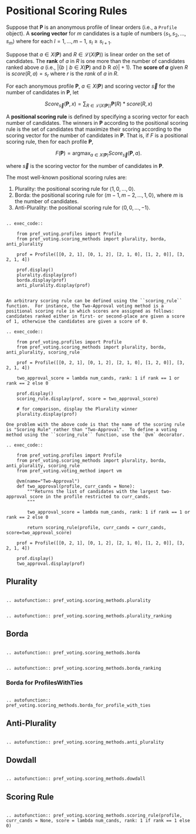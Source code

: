 Positional Scoring Rules
=======================================

Suppose that $\mathbf{P}$ is an anonymous profile of linear orders (i.e., a ``Profile`` object). A **scoring vector** for $m$ candidates is a tuple of numbers $\langle s_1, s_2, \ldots, s_m\rangle$ where for each $l=1,\ldots, m-1$, $s_l \ge s_{l+1}$.  

Suppose that $a\in X(\mathbf{P})$ and $R\in \mathcal{L}(X(\mathbf{P}))$ is linear order on the set of candidates.  The **rank** of $a$ in $R$ is one more than the number of candidates ranked above $a$ (i.e., $|\{b\mid b\in X(\mathbf{P})\mbox{ and } b\mathrel{R}a\}| + 1$).  The **score of $a$** given $R$ is  $score(R,a)=s_r$ where $r$ is the *rank* of $a$ in $R$. 
 
For each anonymous profile $\mathbf{P}$,  $a\in X(\mathbf{P})$ and scoring vector $\vec{s}$ for the number of candidates in $\mathbf{P}$, let 
 
 $$
 Score_\vec{s}(\mathbf{P},x)= \sum_{R\in\mathcal{L}(X(\mathbf{P}))} \mathbf{P}(R) * score(R, x)
 $$

A **positional scoring rule** is defined by specifying a scoring vector for each number of candidates.  The winners in $\mathbf{P}$ according to the positional scoring rule is the set of candidates that maximize their scoring according to the scoring vector for the number of candidates in $\mathbf{P}$.  That is, if $F$ is a positional scoring rule, then for each profile $\mathbf{P}$,  

$$
F(\mathbf{P}) =   \mathrm{argmax}_{a\in X(\mathbf{P})} Score_\vec{s}(\mathbf{P}, a).   
$$

where $\vec{s}$ is the scoring vector for the number of candidates in $\mathbf{P}$. 

The most well-known positional scoring rules are: 

1. Plurality: the positional scoring rule for $\langle 1, 0, \ldots,   0\rangle$.
2. Borda:  the positional scoring rule for ${\langle m-1, m-2, \ldots, 1,  0\rangle}$, where $m$ is the number of candidates.
3. Anti-Plurality:  the positional scoring rule for ${\langle 0, 0, \ldots, -1\rangle}$.

```{eval-rst}

.. exec_code::

    from pref_voting.profiles import Profile
    from pref_voting.scoring_methods import plurality, borda, anti_plurality

    prof = Profile([[0, 2, 1], [0, 1, 2], [2, 1, 0], [1, 2, 0]], [3, 2, 1, 4])

    prof.display()
    plurality.display(prof)
    borda.display(prof)
    anti_plurality.display(prof)

```


```{eval-rst}

An arbitrary scoring rule can be defined using the ``scoring_rule`` function.  For instance, the Two-Approval voting method is a positional scoring rule in which scores are assigned as follows: candidates ranked either in first- or second-place are given a score of 1, otherwise the candidates are given a score of 0.    

.. exec_code::

    from pref_voting.profiles import Profile
    from pref_voting.scoring_methods import plurality, borda, anti_plurality, scoring_rule

    prof = Profile([[0, 2, 1], [0, 1, 2], [2, 1, 0], [1, 2, 0]], [3, 2, 1, 4])
    
    two_approval_score = lambda num_cands, rank: 1 if rank == 1 or rank == 2 else 0

    prof.display()
    scoring_rule.display(prof, score = two_approval_score)  

    # for comparison, display the Plurality winner
    plurality.display(prof)  

One problem with the above code is that the name of the scoring rule is "Scoring Rule" rather than "Two-Approval".  To define a voting method using the ``scoring_rule`` function, use the `@vm` decorator.

.. exec_code::

    from pref_voting.profiles import Profile
    from pref_voting.scoring_methods import plurality, borda, anti_plurality, scoring_rule
    from pref_voting.voting_method import vm
    
    @vm(name="Two-Approval")
    def two_approval(profile, curr_cands = None): 
        """Returns the list of candidates with the largest two-approval score in the profile restricted to curr_cands. 
        """

        two_approval_score = lambda num_cands, rank: 1 if rank == 1 or rank == 2 else 0

        return scoring_rule(profile, curr_cands = curr_cands, score=two_approval_score)

    prof = Profile([[0, 2, 1], [0, 1, 2], [2, 1, 0], [1, 2, 0]], [3, 2, 1, 4])
    
    prof.display()
    two_approval.display(prof)  

```


## Plurality

```{eval-rst}

.. autofunction:: pref_voting.scoring_methods.plurality


.. autofunction:: pref_voting.scoring_methods.plurality_ranking

```

## Borda

```{eval-rst}

.. autofunction:: pref_voting.scoring_methods.borda


.. autofunction:: pref_voting.scoring_methods.borda_ranking

```

### Borda for ProfilesWithTies

```{eval-rst}

.. autofunction:: pref_voting.scoring_methods.borda_for_profile_with_ties

```

## Anti-Plurality

```{eval-rst}

.. autofunction:: pref_voting.scoring_methods.anti_plurality

```

## Dowdall

```{eval-rst}

.. autofunction:: pref_voting.scoring_methods.dowdall

```

## Scoring Rule

```{eval-rst}

.. autofunction:: pref_voting.scoring_methods.scoring_rule(profile, curr_cands = None, score = lambda num_cands, rank: 1 if rank == 1 else 0)

```


